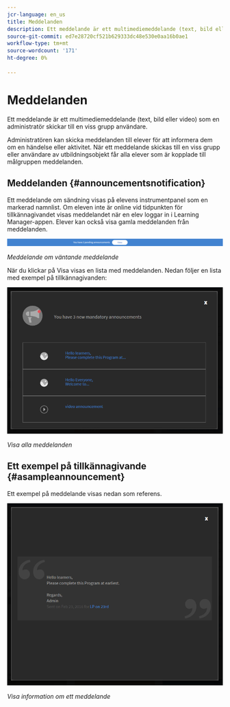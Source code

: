 ```yaml
---
jcr-language: en_us
title: Meddelanden
description: Ett meddelande är ett multimediemeddelande (text, bild eller video) som en administratör skickar till en viss grupp användare.
source-git-commit: ed7e28720cf521b629333dc48e530e0aa16b0ae1
workflow-type: tm+mt
source-wordcount: '171'
ht-degree: 0%

---
```




# Meddelanden

Ett meddelande är ett multimediemeddelande (text, bild eller video) som en administratör skickar till en viss grupp användare.

Administratören kan skicka meddelanden till elever för att informera dem om en händelse eller aktivitet. När ett meddelande skickas till en viss grupp eller användare av utbildningsobjekt får alla elever som är kopplade till målgruppen meddelanden.

## Meddelanden {#announcementsnotification}

Ett meddelande om sändning visas på elevens instrumentpanel som en markerad namnlist. Om eleven inte är online vid tidpunkten för tillkännagivandet visas meddelandet när en elev loggar in i Learning Manager-appen. Elever kan också visa gamla meddelanden från meddelanden.

![](assets/pending-announcements.png)

*Meddelande om väntande meddelande*

När du klickar på Visa visas en lista med meddelanden. Nedan följer en lista med exempel på tillkännagivanden:

![](assets/learner-announcements-list.png)

*Visa alla meddelanden*

## Ett exempel på tillkännagivande {#asampleannouncement}

Ett exempel på meddelande visas nedan som referens.

![](assets/announcement-details.png)

*Visa information om ett meddelande*

